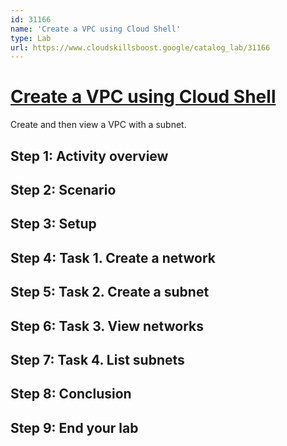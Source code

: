 ```yaml
---
id: 31166
name: 'Create a VPC using Cloud Shell'
type: Lab
url: https://www.cloudskillsboost.google/catalog_lab/31166
---
```


# [Create a VPC using Cloud Shell](https://www.cloudskillsboost.google/catalog_lab/31166)

Create and then view a VPC with a subnet.

## Step 1: Activity overview

## Step 2: Scenario

## Step 3: Setup

## Step 4: Task 1. Create a network

## Step 5: Task 2. Create a subnet

## Step 6: Task 3. View networks

## Step 7: Task 4. List subnets

## Step 8: Conclusion

## Step 9: End your lab
